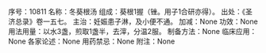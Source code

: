 序号：10811
名称：冬葵根汤
组成：葵根1握（锉。用子1合研亦得）。
出处：《圣济总录》卷一五七。
主治：妊娠患子淋，及小便不通。
加减：None
功效：None
用法用量：以水3盏，煎取1盏半，去滓，分温2服。
制备方法：None
临床应用：None
各家论述：None
用药禁忌：None
附注：None
